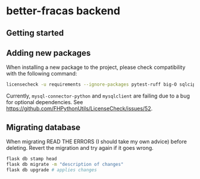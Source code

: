 # better-fracas backend

## Getting started

<!-- ```
./quickstart.sh

# Optionally run `flask db init` and make an initial migration after this if migrations are not present.
``` -->

## Adding new packages

When installing a new package to the project, please check compatibility with the following command:

```bash
licensecheck -u requirements --ignore-packages pytest-ruff big-O sqlcipher3-binary zope.interface | grep ✖  # all compatible with gnu gpl 3.0. pytest-ruff=MIT, big-O=BSD, sqlcipher3-binary=ZLIB, zope.interface=ZOPE
```

Currently, `mysql-connector-python` and `mysqlclient` are failing due to a bug for optional dependencies. See https://github.com/FHPythonUtils/LicenseCheck/issues/52.

## Migrating database

When migrating READ THE ERRORS (I should take my own advice) before deleting. Revert the migration and try again if it goes wrong.

```bash
flask db stamp head
flask db migrate -m "description of changes"
flask db upgrade # applies changes
```
